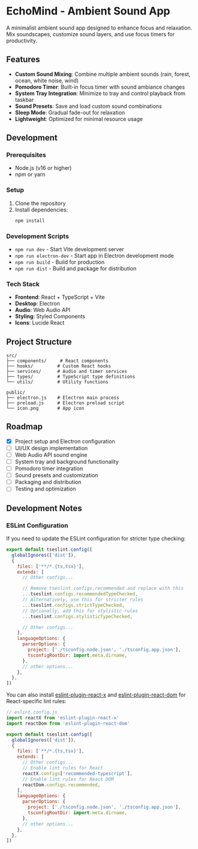 # EchoMind - Ambient Sound App

A minimalist ambient sound app designed to enhance focus and relaxation. Mix soundscapes, customize sound layers, and use focus timers for productivity.

## Features

- **Custom Sound Mixing**: Combine multiple ambient sounds (rain, forest, ocean, white noise, wind)
- **Pomodoro Timer**: Built-in focus timer with sound ambiance changes
- **System Tray Integration**: Minimize to tray and control playback from taskbar
- **Sound Presets**: Save and load custom sound combinations
- **Sleep Mode**: Gradual fade-out for relaxation
- **Lightweight**: Optimized for minimal resource usage

## Development

### Prerequisites

- Node.js (v16 or higher)
- npm or yarn

### Setup

1. Clone the repository
2. Install dependencies:
   ```bash
   npm install
   ```

### Development Scripts

- `npm run dev` - Start Vite development server
- `npm run electron-dev` - Start app in Electron development mode
- `npm run build` - Build for production
- `npm run dist` - Build and package for distribution

### Tech Stack

- **Frontend**: React + TypeScript + Vite
- **Desktop**: Electron
- **Audio**: Web Audio API
- **Styling**: Styled Components
- **Icons**: Lucide React

## Project Structure

```
src/
├── components/     # React components
├── hooks/         # Custom React hooks
├── services/      # Audio and timer services
├── types/         # TypeScript type definitions
└── utils/         # Utility functions

public/
├── electron.js    # Electron main process
├── preload.js     # Electron preload script
└── icon.png       # App icon
```

## Roadmap

- [x] Project setup and Electron configuration
- [ ] UI/UX design implementation
- [ ] Web Audio API sound engine
- [ ] System tray and background functionality
- [ ] Pomodoro timer integration
- [ ] Sound presets and customization
- [ ] Packaging and distribution
- [ ] Testing and optimization

## Development Notes

### ESLint Configuration

If you need to update the ESLint configuration for stricter type checking:

```js
export default tseslint.config([
  globalIgnores(['dist']),
  {
    files: ['**/*.{ts,tsx}'],
    extends: [
      // Other configs...

      // Remove tseslint.configs.recommended and replace with this
      ...tseslint.configs.recommendedTypeChecked,
      // Alternatively, use this for stricter rules
      ...tseslint.configs.strictTypeChecked,
      // Optionally, add this for stylistic rules
      ...tseslint.configs.stylisticTypeChecked,

      // Other configs...
    ],
    languageOptions: {
      parserOptions: {
        project: ['./tsconfig.node.json', './tsconfig.app.json'],
        tsconfigRootDir: import.meta.dirname,
      },
      // other options...
    },
  },
])
```

You can also install [eslint-plugin-react-x](https://github.com/Rel1cx/eslint-react/tree/main/packages/plugins/eslint-plugin-react-x) and [eslint-plugin-react-dom](https://github.com/Rel1cx/eslint-react/tree/main/packages/plugins/eslint-plugin-react-dom) for React-specific lint rules:

```js
// eslint.config.js
import reactX from 'eslint-plugin-react-x'
import reactDom from 'eslint-plugin-react-dom'

export default tseslint.config([
  globalIgnores(['dist']),
  {
    files: ['**/*.{ts,tsx}'],
    extends: [
      // Other configs...
      // Enable lint rules for React
      reactX.configs['recommended-typescript'],
      // Enable lint rules for React DOM
      reactDom.configs.recommended,
    ],
    languageOptions: {
      parserOptions: {
        project: ['./tsconfig.node.json', './tsconfig.app.json'],
        tsconfigRootDir: import.meta.dirname,
      },
      // other options...
    },
  },
])
```
